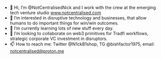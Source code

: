 - 👋 Hi, I’m @NotCentralisedNick and I work with the crew at the emerging tech venture studio www.notcentralised.com  
- 👀 I’m interested in disruptive technology and businesses, that allow humans to do important things for win/win outcomes.
- 🌱 I’m currently learning lots of new stuff every day.
- 💞️ I’m looking to collaborate on web3 primitives for Tradfi workflows, strategic corporate VC investment in disruptors.
- 📫 How to reach me: Twitter @N1ckB1shop, TG @bishfactor1975, email: notcentralised@proton.me

<!---
NotCentralisedNick/NotCentralisedNick is a ✨ special ✨ repository because its `README.md` (this file) appears on your GitHub profile.
You can click the Preview link to take a look at your changes.
--->
